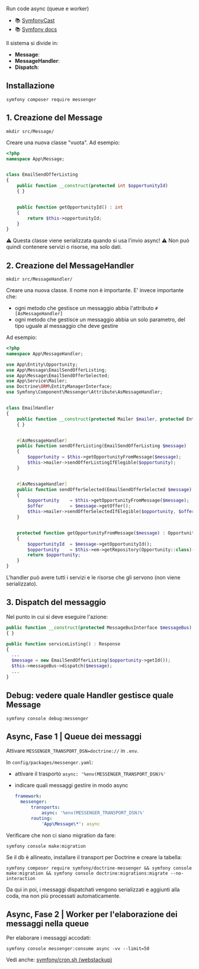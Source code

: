 Run code async (queue e worker)

- 📚 [SymfonyCast](https://symfonycasts.com/screencast/messenger/)
- 📚 [Symfony docs](https://symfony.com/doc/current/messenger.html)

Il sistema si divide in:

- **Message**:
- **MessageHandler**:
- **Dispatch**:


## Installazione

````shell
symfony composer require messenger
````


## 1. Creazione del Message

````shell
mkdir src/Message/
````

Creare una nuova classe "vuota". Ad esempio:

````php
<?php
namespace App\Message;


class EmailSendOfferListing
{
    public function __construct(protected int $opportunityId)
    { }


    public function getOpportunityId() : int
    {
        return $this->opportunityId;
    }
}
````

⚠ Questa classe viene serializzata quando si usa l'invio async!
⚠ Non può quindi contenere servizi o risorse, ma solo dati.


## 2. Creazione del MessageHandler

````shell
mkdir src/MessageHandler/
````

Creare una nuova classe. Il nome non è importante. E' invece importante che:

- ogni metodo che gestisce un messaggio abbia l'attributo `#[AsMessageHandler]`
- ogni metodo che gestisce un messaggio abbia un solo parametro, del tipo uguale al messaggio che deve gestire

Ad esempio:

````php
<?php
namespace App\MessageHandler;

use App\Entity\Opportunity;
use App\Message\EmailSendOfferListing;
use App\Message\EmailSendOfferSelected;
use App\Service\Mailer;
use Doctrine\ORM\EntityManagerInterface;
use Symfony\Component\Messenger\Attribute\AsMessageHandler;


class EmailHandler
{
    public function __construct(protected Mailer $mailer, protected EntityManagerInterface $em)
    { }


    #[AsMessageHandler]
    public function sendOfferListing(EmailSendOfferListing $message)
    {
        $opportunity = $this->getOpportunityFromMessage($message);
        $this->mailer->sendOfferListingIfElegible($opportunity);
    }


    #[AsMessageHandler]
    public function sendOfferSelected(EmailSendOfferSelected $message)
    {
        $opportunity    = $this->getOpportunityFromMessage($message);
        $offer          = $message->getOffer();
        $this->mailer->sendOfferSelectedIfElegible($opportunity, $offer);
    }


    protected function getOpportunityFromMessage($message) : Opportunity
    {
        $opportunityId  = $message->getOpportunityId();
        $opportunity    = $this->em->getRepository(Opportunity::class)->find($opportunityId);
        return $opportunity;
    }
}
````

L'handler può avere tutti i servizi e le risorse che gli servono (non viene serializzato).


## 3. Dispatch del messaggio

Nel punto in cui si deve eseguire l'azione:

````php
public function __construct(protected MessageBusInterface $messageBus)
{ }

public function serviceListing() : Response
{
  ...
  $message = new EmailSendOfferListing($opportunity->getId());
  $this->messageBus->dispatch($message);
  ...
}
````


## Debug: vedere quale Handler gestisce quale Message

````shell
symfony console debug:messenger
````


## Async, Fase 1 | Queue dei messaggi

Attivare `MESSENGER_TRANSPORT_DSN=doctrine://` in `.env`.

In `config/packages/messenger.yaml`:

- attivare il trasporto `async: '%env(MESSENGER_TRANSPORT_DSN)%'`
- indicare quali messaggi gestire in modo async

  ````yaml
  framework:
    messenger:
        transports:
            async: '%env(MESSENGER_TRANSPORT_DSN)%'
        routing:
            'App\Message\*': async
  ````

Verificare che non ci siano migration da fare:

````shell
symfony console make:migration
````

Se il db è allineato, installare il transport per Doctrine e creare la tabella:

````shell
symfony composer require symfony/doctrine-messenger && symfony console make:migration && symfony console doctrine:migrations:migrate --no-interaction
````

Da qui in poi, i messaggi dispatchati vengono serializzati e aggiunti alla coda, ma non più processati automaticamente.


## Async, Fase 2 | Worker per l'elaborazione dei messaggi nella queue 

Per elaborare i messaggi accodati:

````shell
symfony console messenger:consume async -vv --limit=50
````

Vedi anche: [symfony/cron.sh (webstackup)](https://github.com/TurboLabIt/webstackup/blob/master/script/frameworks/symfony/cron.sh)

